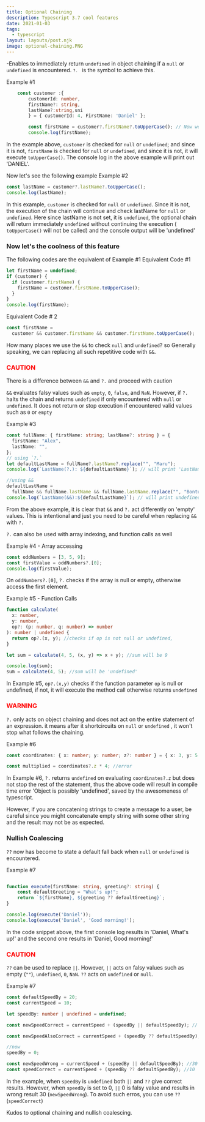 ```yaml
---
title: Optional Chaining
description: Typescript 3.7 cool features
date: 2021-01-03
tags:
  - typescript
layout: layouts/post.njk
image: optional-chaining.PNG
---
```


-Enables to immediately return <code>undefined</code> in object chaining if a <code>null</code> or <code>undefined</code> is encountered. <code>`?.` </code> is the symbol to achieve this.

Example #1
 <!-- excerpt -->

``` typescript
    const customer :{
        customerId: number,
        firstName?: string,
        lastName?:string,sni
        } = { customerId: 4, FirstName: 'Daniel' };

        const firstName = customer?.firstName?.toUpperCase(); // Now we can  do the optional chaining
        console.log(firstName);
```

In the example above, `customer` is checked for `null` or `undefined`; and since it is not, `firstName` is checked for `null` or `undefined`, and since it is not, it will execute `toUpperCase()`. The console log in the above example will print out 'DANIEL'.

Now let's see the following example
Example #2

```typescript
const lastName = customer?.lastName?.toUpperCase();
console.log(lastName);
```

In this example, `customer` is checked for `null` or `undefined`. Since it is not, the execution of the chain will continue and check lastName for `null` or `undefined`. Here since lastName is not set, it is `undefined`, the optional chain will return immediately `undefined` without continuing the execution ( `toUpperCase()` will not be called) and the console output will be 'undefined'

### Now let's the coolness of this feature

The following codes are the equivalent of Example #1
Equivalent Code #1

```typescript
let firstName = undefined;
if (customer) {
  if (customer.firstName) {
    firstName = customer.firstName.toUpperCase();
  }
}
console.log(firstName);
```

Equivalent Code # 2

```typescript
const firstName =
  customer && customer.firstName && customer.firstName.toUpperCase();
```

How many places we use the `&&` to check `null` and `undefined`? so Generally speaking, we can replacing all such repetitive code with `&&`.

### <span style="color:red">CAUTION</span>

There is a difference between `&&` and `?.` and proceed with caution

`&&` evaluates falsy values such as `empty`, `0`, `false`, and `NaN`. However, if `?.` halts the chain and returns `undefined` if only encountered with `null` or `undefined`. It does not return or stop execution if encountered valid values such as `0` or `empty`

Example #3

```typescript
const fullName: { firstName: string; lastName?: string } = {
  firstName: "Alex",
  lastName: "",
};
// using `?.`
let defaultLastName = fullName?.lastName?.replace("", "Maru");
console.log(`LastName(?.): ${defaultLastName}`); // will print 'LastName: Maru'

//using &&
defaultLastName =
  fullName && fullName.lastName && fullName.lastName.replace("", "Bontu"); // string is immutable, so lastName is still empty
console.log(`LastName(&&):${defaultLastName}`); // will print undefined
```

From the above example, it is clear that `&&` and `?.` act differently on 'empty' values. This is intentional and just you need to be careful when replacing `&&` with `?.`

`?.` can also be used with array indexing, and function calls as well

Example #4 - Array accessing

```typescript
const oddNumbers = [3, 5, 9];
const firstValue = oddNumbers?.[0];
console.log(firstValue);
```

On `oddNumbers?.[0]`, `?.` checks if the array is null or empty, otherwise access the first element.

Example #5 - Function Calls

```typescript
function calculate(
  x: number,
  y: number,
  op?: (p: number, q: number) => number
): number | undefined {
  return op?.(x, y); //checks if op is not null or undefined,
}

let sum = calculate(4, 5, (x, y) => x + y); //sum will be 9

console.log(sum);
sum = calculate(4, 5); //sum will be 'undefined'
```

In Example #5, `op?.(x,y)` checks if the function parameter `op` is null or undefined, if not, it will execute the method call otherwise returns `undefined`

### <span style="color:red">WARNING</span>

`?.` only acts on object chaining and does not act on the entire statement of an expression. it means after it shortcircuits on `null` or `undefined` , it won't stop what follows the chaining.

Example #6

```typescript
const coordinates: { x: number; y: number; z?: number } = { x: 3, y: 5 };

const multiplied = coordinates?.z * 4; //error
```

In Example #6, `?.` returns `undefined` on evaluating `coordinates?.z` but does not stop the rest of the statement, thus the above code will result in compile time error 'Object is possibly 'undefined', saved by the awesomeness of typescript.

However, if you are concatening strings to create a message to a user, be careful since you might concatenate empty string with some other string and the result may not be as expected.

### Nullish Coalescing

`??` now has become to state a default fall back when `null` or `undefined` is encountered.

Example #7

```typescript

function execute(firstName: string, greeting?: string) {
    const defaultGreeting = "What's up!";
    return `${firstName}, ${greeting ?? defaultGreeting}`;
}

console.log(execute('Daniel'));
console.log(execute('Daniel', 'Good morning!');
```

In the code snippet above, the first console log results in 'Daniel, What's up!' and the second one results in 'Daniel, Good morning!'

### <span style="color:red">CAUTION</span>

`??` can be used to replace `||`. However, `||` acts on falsy values such as empty (`""`), `undefined`, `0`, `NaN`. `??` acts on `undefined` or `null`.

Example #7

```typescript
const defaultSpeedBy = 20;
const currentSpeed = 10;

let speedBy: number | undefined = undefined;

const newSpeedCorrect = currentSpeed + (speedBy || defaultSpeedBy); // 30

const newSpeedAlsoCorrect = currentSpeed + (speedBy ?? defaultSpeedBy); //30

//now
speedBy = 0;

const newSpeedWrong = currentSpeed + (speedBy || defaultSpeedBy); //30
const speedCorrect = currentSpeed + (speedBy ?? defaultSpeedBy); //10
```

In the example, when `speedBy` is `undefined` both `||` and `??` give correct results. However, when `speedBy` is set to 0, `||` 0 is falsy value and results in wrong result 30 (`newSpeedWrong`). To avoid such erros, you can use `??` (`speedCorrect`)

Kudos to optional chaining and nullish coalescing.
